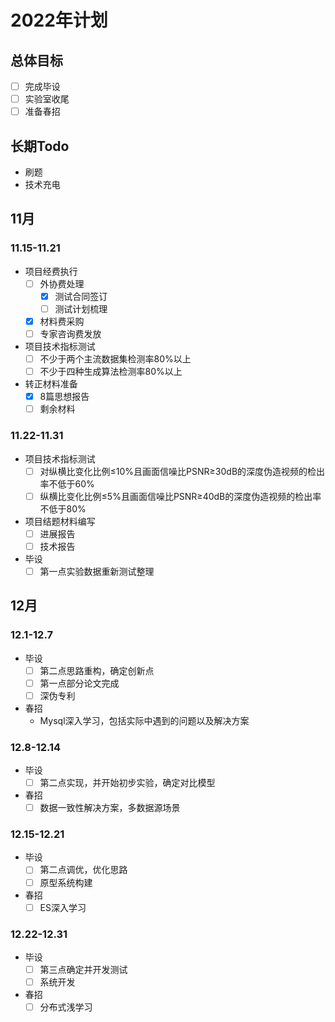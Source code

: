 # 2022年计划

## 总体目标
- [ ] 完成毕设
- [ ] 实验室收尾
- [ ] 准备春招

## 长期Todo
- 刷题
- 技术充电

## 11月

### 11.15-11.21
- 项目经费执行
	+ [ ] 外协费处理
		* [X] 测试合同签订
		* [ ] 测试计划梳理
	+ [X] 材料费采购
	+ [ ] 专家咨询费发放
- 项目技术指标测试
	+ [ ] 不少于两个主流数据集检测率80%以上
	+ [ ] 不少于四种生成算法检测率80%以上
- 转正材料准备
	+ [X] 8篇思想报告
	+ [ ] 剩余材料

### 11.22-11.31
- 项目技术指标测试
	+ [ ] 对纵横比变化比例≤10%且画面信噪比PSNR≥30dB的深度伪造视频的检出率不低于60%
	+ [ ] 纵横比变化比例≤5%且画面信噪比PSNR≥40dB的深度伪造视频的检出率不低于80%
- 项目结题材料编写
	+ [ ] 进展报告
	+ [ ] 技术报告
- 毕设
	+ [ ] 第一点实验数据重新测试整理
	
## 12月

### 12.1-12.7
- 毕设
	+ [ ] 第二点思路重构，确定创新点
	+ [ ] 第一点部分论文完成
	+ [ ] 深伪专利
- 春招
	+ Mysql深入学习，包括实际中遇到的问题以及解决方案

### 12.8-12.14
- 毕设
	+ [ ] 第二点实现，并开始初步实验，确定对比模型
- 春招
	+ [ ] 数据一致性解决方案，多数据源场景

### 12.15-12.21
- 毕设
	+ [ ] 第二点调优，优化思路
	+ [ ] 原型系统构建
- 春招
	+ [ ] ES深入学习

### 12.22-12.31
- 毕设
	+ [ ] 第三点确定并开发测试
	+ [ ] 系统开发
- 春招
	+ [ ] 分布式浅学习